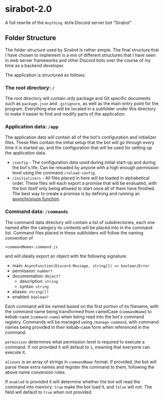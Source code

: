 # sirabot-2.0
A full rewrite of the `Anything NSFW` Discord server bot "Sirabot"

## Folder Structure
The folder structure used by Sirabot is rather simple. The final structure
that I have chosen to implement is a mix of different structures that I have
seen in web server frameworks and other Discord bots over the course of my
time as a backend developer.

The application is structured as follows:

### The root directory: `/`
The root directory will contain only package and Git specific documents such
as `package.json` and `.gitignore`, as well as the main entry point for the
program. Everything else will be located in a subfolder under this directory
to make it easier to find and modify parts of the application.

### Application data: `/app`
The application data will contain all of the bot's configuration and
initializer files. These files contain the initial setup that the bot will go
through every time it is started up, and the configuration that will be used
for setting up the application data.

- `/config` - The configuration data used during initial start-up and during
  the bot's life. Can be reloaded by anyone with a high enough permission
  level using the command `/reload-config`.
- `/initialisers` - All files placed in here will be loaded in alphabetical
  order. These files will each export a promise that will be evaluated, with
  the bot itself only being allowed to start once all of them have finished.
  The best way to create a promise is by defining and running an
  [asynchronuos function](https://developer.mozilla.org/en-US/docs/Web/JavaScript/Reference/Statements/async_function).

### Command data: `/commands`
The command data directory will contain a list of subdirectories, each one
named after the category its contents will be placed into in the command list.
Command files placed in these subfolders will follow the naming convention of

```
<commandName>.command.js
```

and will ideally export an object with the following signature:
- main: `AsyncFunction(Discord.Message, string[]) => boolean|Error`
- permission: `number?`
- documentation: `Object?`
  - description: `string`
  - syntax: `string`
- aliases: `string[]?`
- enabled: `boolean?`

Each command will be named based on the first portion of its filename, with
the command name being transformed from camelCase (`commandName`) to
kebab-case (`command-name`) when being read into the bot's command registry.
Commands will be managed using `/manage-command`, with command names being
provided in their kebab-case form when referenced in the command.

`permission` determines what permission level is required to execute a
command. If not provided it will default to `1`, meaning that everyone can
execute it.

`aliases` is an array of strings in `commandName` format. If provided, the bot
will parse these extra names and register the command to them, following the
above name conversion rules.

If `enabled` is provided it will determine whether the bot will read the
command into memory: `true` make the bot load it, and `false` will not. The
field will default to `true` when not provided.
